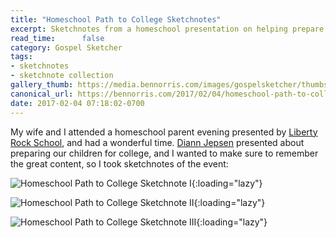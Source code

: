 ```yaml
---
title: "Homeschool Path to College Sketchnotes"
excerpt: Sketchnotes from a homeschool presentation on helping prepare children in high school for college
read_time:      false
category: Gospel Sketcher
tags:
- sketchnotes
- sketchnote collection
gallery_thumb: https://media.bennorris.com/images/gospelsketcher/thumbs/homeschool-path-to-college-sketchnote-i.jpg
canonical_url: https://bennorris.com/2017/02/04/homeschool-path-to-college-sketchnotes
date: 2017-02-04 07:18:02-0700
---
```



My wife and I attended a homeschool parent evening presented by [Liberty Rock School](https://www.libertyrockschool.org/), and had a wonderful time. [Diann Jepsen](https://familyeducationcoach.com) presented about preparing our children for college, and I wanted to make sure to remember the great content, so I took sketchnotes of the event:

![Homeschool Path to College Sketchnote I](https://media.bennorris.com/images/gospelsketcher/homeschool-college-2017/homeschool-path-to-college-sketchnote-i.jpg){:loading="lazy"}

![Homeschool Path to College Sketchnote II](https://media.bennorris.com/images/gospelsketcher/homeschool-college-2017/homeschool-path-to-college-sketchnote-ii.jpg){:loading="lazy"}

![Homeschool Path to College Sketchnote III](https://media.bennorris.com/images/gospelsketcher/homeschool-college-2017/homeschool-path-to-college-sketchnote-iii.jpg){:loading="lazy"}
